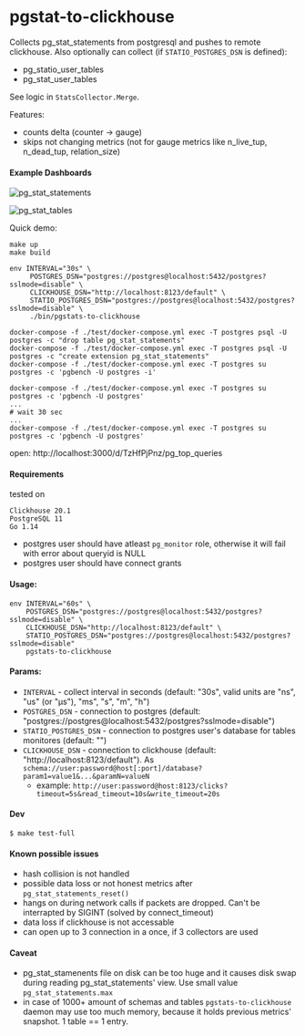 pgstat-to-clickhouse
====================

Collects pg_stat_statements from postgresql and pushes to remote clickhouse.
Also optionally can collect (if `STATIO_POSTGRES_DSN` is defined):
 - pg_statio_user_tables
 - pg_stat_user_tables

See logic in `StatsCollector.Merge`.

Features:
- counts delta (counter -> gauge)
- skips not changing metrics (not for gauge metrics like n_live_tup, n_dead_tup, relation_size)

#### Example Dashboards
![pg_stat_statements](examples/img/2e640f2055.png)

![pg_stat_tables](examples/img/62add3afdb.png)

Quick demo:
```
make up
make build

env INTERVAL="30s" \
     POSTGRES_DSN="postgres://postgres@localhost:5432/postgres?sslmode=disable" \
     CLICKHOUSE_DSN="http://localhost:8123/default" \
     STATIO_POSTGRES_DSN="postgres://postgres@localhost:5432/postgres?sslmode=disable" \
     ./bin/pgstats-to-clickhouse

docker-compose -f ./test/docker-compose.yml exec -T postgres psql -U postgres -c "drop table pg_stat_statements"
docker-compose -f ./test/docker-compose.yml exec -T postgres psql -U postgres -c "create extension pg_stat_statements"
docker-compose -f ./test/docker-compose.yml exec -T postgres su postgres -c 'pgbench -U postgres -i'

docker-compose -f ./test/docker-compose.yml exec -T postgres su postgres -c 'pgbench -U postgres'
...
# wait 30 sec
...
docker-compose -f ./test/docker-compose.yml exec -T postgres su postgres -c 'pgbench -U postgres'
```
open: http://localhost:3000/d/TzHfPjPnz/pg_top_queries

#### Requirements

tested on
```
Clickhouse 20.1
PostgreSQL 11
Go 1.14
```

- postgres user should have atleast `pg_monitor` role, otherwise it will fail with error about queryid is NULL
- postgres user should have connect grants

#### Usage:
```
env INTERVAL="60s" \
    POSTGRES_DSN="postgres://postgres@localhost:5432/postgres?sslmode=disable" \
    CLICKHOUSE_DSN="http://localhost:8123/default" \
    STATIO_POSTGRES_DSN="postgres://postgres@localhost:5432/postgres?sslmode=disable"
    pgstats-to-clickhouse
```

#### Params:
- `INTERVAL` - collect interval in seconds (default: "30s", valid units are "ns", "us" (or "µs"), "ms", "s", "m", "h")
- `POSTGRES_DSN` - connection to postgres (default: "postgres://postgres@localhost:5432/postgres?sslmode=disable")
- `STATIO_POSTGRES_DSN` - connection to postgres user's database for tables monitores (default: "")
- `CLICKHOUSE_DSN` - connection to clickhouse (default: "http://localhost:8123/default"). As `schema://user:password@host[:port]/database?param1=value1&...&paramN=valueN`
    - example: `http://user:password@host:8123/clicks?timeout=5s&read_timeout=10s&write_timeout=20s`

#### Dev

```
$ make test-full
```

#### Known possible issues
- hash collision is not handled
- possible data loss or not honest metrics after `pg_stat_statements_reset()`
- hangs on during network calls if packets are dropped. Can't be interrapted by SIGINT (solved by connect_timeout)
- data loss if clickhouse is not accessable
- can open up to 3 connection in a once, if 3 collectors are used

#### Caveat
- pg_stat_stamenents file on disk can be too huge and it causes disk swap during reading pg_stat_statements' view. Use small value `pg_stat_statements.max`
- in case of 1000+ amount of schemas and tables `pgstats-to-clickhouse` daemon may use too much memory, because it holds previous metrics' snapshot. 1 table == 1 entry.

